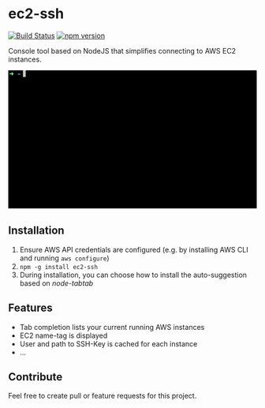 # ec2-ssh

[![Build Status](https://travis-ci.org/philsch/ec2-ssh.svg?branch=master)](https://travis-ci.org/philsch/ec2-ssh)
[![npm version](https://badge.fury.io/js/ec2-ssh.svg)](https://badge.fury.io/js/ec2-ssh)

Console tool based on NodeJS that simplifies connecting to AWS EC2 instances.

![](docs/example.gif)

## Installation

1. Ensure AWS API credentials are configured (e.g. by installing AWS CLI and running `aws configure`)
2. `npm -g install ec2-ssh`
3. During installation, you can choose how to install the auto-suggestion based on *node-tabtab*

## Features

- Tab completion lists your current running AWS instances
- EC2 name-tag is displayed
- User and path to SSH-Key is cached for each instance
- ...

## Contribute

Feel free to create pull or feature requests for this project.
